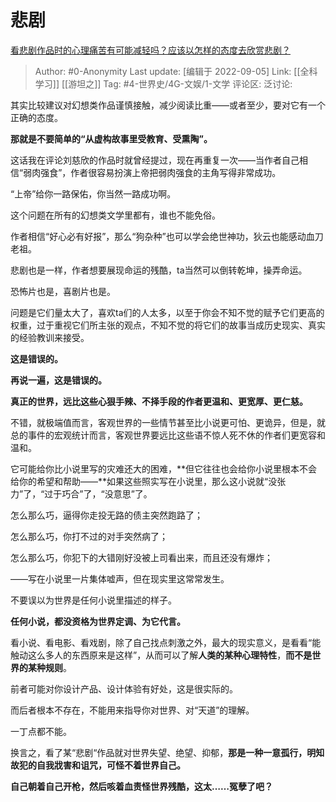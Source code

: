 # 悲剧
[看悲剧作品时的心理痛苦有可能减轻吗？应该以怎样的态度去欣赏悲剧？](https://www.zhihu.com/question/551780100/answer/2660100956)

> Author: #0-Anonymity
> Last update: [编辑于 2022-09-05]
> Link: [[全科学习]] [[游坦之]]
> Tag: #4-世界史/4G-文娱/1-文学
> 评论区:
> 泛讨论:

其实比较建议对幻想类作品谨慎接触，减少阅读比重——或者至少，要对它有一个正确的态度。

**那就是不要简单的“从虚构故事里受教育、受熏陶”。**

这话我在评论刘慈欣的作品时就曾经提过，现在再重复一次——当作者自己相信“弱肉强食”，作者很容易扮演上帝把弱肉强食的主角写得非常成功。

“上帝”给你一路保佑，你当然一路成功啊。

这个问题在所有的幻想类文学里都有，谁也不能免俗。

作者相信“好心必有好报”，那么“狗杂种”也可以学会绝世神功，狄云也能感动血刀老祖。

悲剧也是一样，作者想要展现命运的残酷，ta当然可以倒转乾坤，操弄命运。

恐怖片也是，喜剧片也是。

问题是它们量太大了，喜欢ta们的人太多，以至于你会不知不觉的赋予它们更高的权重，过于重视它们所主张的观点，不知不觉的将它们的故事当成历史现实、真实的经验教训来接受。

**这是错误的。**

**再说一遍，这是错误的。**

**真正的世界，远比这些心狠手辣、不择手段的作者更温和、更宽厚、更仁慈。**

不错，就极端值而言，客观世界的一些情节甚至比小说更可怕、更诡异，但是，就总的事件的宏观统计而言，客观世界要远比这些语不惊人死不休的作者们更宽容和温和。

它可能给你比小说里写的灾难还大的困难，**但它往往也会给你小说里根本不会给你的希望和帮助——**如果这些照实写在小说里，那么这小说就“没张力”了，“过于巧合”了，“没意思”了。

怎么那么巧，逼得你走投无路的债主突然跑路了；

怎么那么巧，你打不过的对手突然病了；

怎么那么巧，你犯下的大错刚好没被上司看出来，而且还没有爆炸；

——写在小说里一片集体嘘声，但在现实里这常常发生。

不要误以为世界是任何小说里描述的样子。

**任何小说，都没资格为世界定调、为它代言。**

看小说、看电影、看戏剧，除了自己找点刺激之外，最大的现实意义，是看看“能触动这么多人的东西原来是这样”，从而可以了解**人类的某种心理特性**，**而不是世界的某种规则**。

前者可能对你设计产品、设计体验有好处，这是很实际的。

而后者根本不存在，不能用来指导你对世界、对“天道”的理解。

一丁点都不能。

换言之，看了某“悲剧“作品就对世界失望、绝望、抑郁，**那是一种一意孤行，明知故犯的自我戕害和诅咒，可怪不着世界自己。**

**自己朝着自己开枪，然后咳着血责怪世界残酷，这太……冤孽了吧？**
